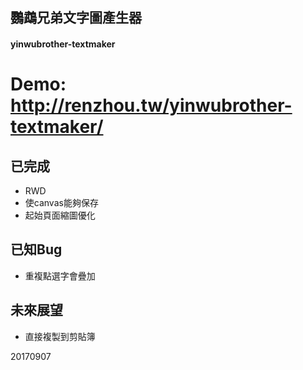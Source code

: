 ## 鸚鵡兄弟文字圖產生器
#### yinwubrother-textmaker



# Demo: http://renzhou.tw/yinwubrother-textmaker/




## 已完成
* RWD
* 使canvas能夠保存
* 起始頁面縮圖優化

## 已知Bug
* 重複點選字會疊加



## 未來展望
* 直接複製到剪貼簿


20170907